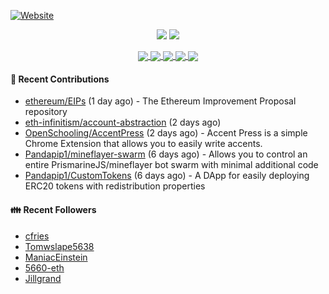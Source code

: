 [![Website](https://img.shields.io/badge/Website-pandapip1.com-9c7?style=for-the-badge&)](https://pandapip1.com)

<p align="center">
  <img src="https://github-readme-stats.vercel.app/api?username=Pandapip1&show_icons=true&count_private=true" />
  <img src="https://github-readme-stats.vercel.app/api/wakatime?username=Pandapip1" />
</p>
<p align="center">
  <a href="https://github.com/ethereum/EIPs">
    <img align="center" src="https://github-readme-stats.vercel.app/api/pin/?username=ethereum&repo=EIPs" />
  </a>
  <a href="https://github.com/Pandapip1/hclustering">
    <img align="center" src="https://github-readme-stats.vercel.app/api/pin/?username=Pandapip1&repo=hclustering" />
  </a>
  <a href="https://github.com/Pandapip1/jekyll-label-action">
    <img align="center" src="https://github-readme-stats.vercel.app/api/pin/?username=Pandapip1&repo=jekyll-label-action" />
  </a>
  <a href="https://github.com/Pandapip1/mineflayer-swarm">
    <img align="center" src="https://github-readme-stats.vercel.app/api/pin/?username=Pandapip1&repo=mineflayer-swarm" />
  </a>
  <a href="https://github.com/OpenSchooling/AccentPress">
    <img align="center" src="https://github-readme-stats.vercel.app/api/pin/?username=OpenSchooling&repo=AccentPress" />
  </a>
</p>

#### 🌱 Recent Contributions

- [ethereum/EIPs](https://github.com/ethereum/EIPs) (1 day ago) - The Ethereum Improvement Proposal repository
- [eth-infinitism/account-abstraction](https://github.com/eth-infinitism/account-abstraction) (2 days ago)
- [OpenSchooling/AccentPress](https://github.com/OpenSchooling/AccentPress) (2 days ago) - Accent Press is a simple Chrome Extension that allows you to easily write accents.
- [Pandapip1/mineflayer-swarm](https://github.com/Pandapip1/mineflayer-swarm) (6 days ago) - Allows you to control an entire PrismarineJS/mineflayer bot swarm with minimal additional code
- [Pandapip1/CustomTokens](https://github.com/Pandapip1/CustomTokens) (6 days ago) - A DApp for easily deploying ERC20 tokens with redistribution properties

#### 👪  Recent Followers

- [cfries](https://github.com/cfries)
- [Tomwslape5638](https://github.com/Tomwslape5638)
- [ManiacEinstein](https://github.com/ManiacEinstein)
- [5660-eth](https://github.com/5660-eth)
- [Jillgrand](https://github.com/Jillgrand)


